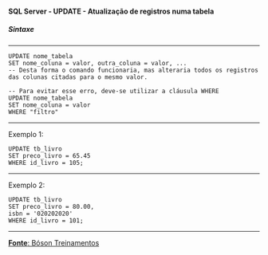#### SQL Server - UPDATE - Atualização de registros numa tabela

##### Sintaxe
---
	
	UPDATE nome_tabela
	SET nome_coluna = valor, outra_coluna = valor, ...
	-- Desta forma o comando funcionaria, mas alteraria todos os registros das colunas citadas para o mesmo valor.
	
	-- Para evitar esse erro, deve-se utilizar a cláusula WHERE
	UPDATE nome_tabela
	SET nome_coluna = valor
	WHERE "filtro"
	
---
Exemplo 1:

	UPDATE tb_livro
	SET preco_livro = 65.45
	WHERE id_livro = 105;

		
---
Exemplo 2:

	UPDATE tb_livro
	SET preco_livro = 80.00,
	isbn = '020202020'
	WHERE id_livro = 101;

---

[**Fonte**: Bóson Treinamentos](https://youtube.com/playlist?list=PLucm8g_ezqNqI5cW3alteV5olcMCcHYRK&si=iTJ-F9uZb8Eff3QA)